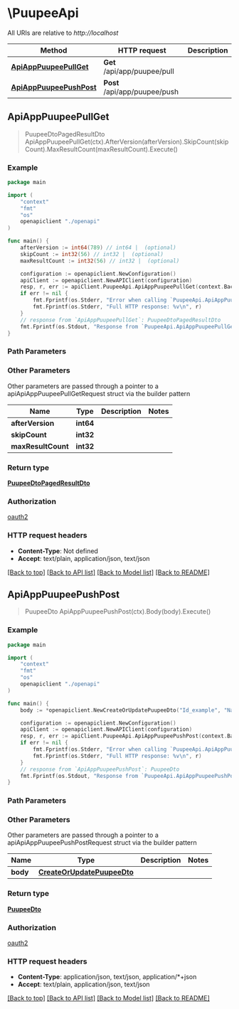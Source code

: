 # \PuupeeApi

All URIs are relative to *http://localhost*

Method | HTTP request | Description
------------- | ------------- | -------------
[**ApiAppPuupeePullGet**](PuupeeApi.md#ApiAppPuupeePullGet) | **Get** /api/app/puupee/pull | 
[**ApiAppPuupeePushPost**](PuupeeApi.md#ApiAppPuupeePushPost) | **Post** /api/app/puupee/push | 



## ApiAppPuupeePullGet

> PuupeeDtoPagedResultDto ApiAppPuupeePullGet(ctx).AfterVersion(afterVersion).SkipCount(skipCount).MaxResultCount(maxResultCount).Execute()



### Example

```go
package main

import (
    "context"
    "fmt"
    "os"
    openapiclient "./openapi"
)

func main() {
    afterVersion := int64(789) // int64 |  (optional)
    skipCount := int32(56) // int32 |  (optional)
    maxResultCount := int32(56) // int32 |  (optional)

    configuration := openapiclient.NewConfiguration()
    apiClient := openapiclient.NewAPIClient(configuration)
    resp, r, err := apiClient.PuupeeApi.ApiAppPuupeePullGet(context.Background()).AfterVersion(afterVersion).SkipCount(skipCount).MaxResultCount(maxResultCount).Execute()
    if err != nil {
        fmt.Fprintf(os.Stderr, "Error when calling `PuupeeApi.ApiAppPuupeePullGet``: %v\n", err)
        fmt.Fprintf(os.Stderr, "Full HTTP response: %v\n", r)
    }
    // response from `ApiAppPuupeePullGet`: PuupeeDtoPagedResultDto
    fmt.Fprintf(os.Stdout, "Response from `PuupeeApi.ApiAppPuupeePullGet`: %v\n", resp)
}
```

### Path Parameters



### Other Parameters

Other parameters are passed through a pointer to a apiApiAppPuupeePullGetRequest struct via the builder pattern


Name | Type | Description  | Notes
------------- | ------------- | ------------- | -------------
 **afterVersion** | **int64** |  | 
 **skipCount** | **int32** |  | 
 **maxResultCount** | **int32** |  | 

### Return type

[**PuupeeDtoPagedResultDto**](PuupeeDtoPagedResultDto.md)

### Authorization

[oauth2](../README.md#oauth2)

### HTTP request headers

- **Content-Type**: Not defined
- **Accept**: text/plain, application/json, text/json

[[Back to top]](#) [[Back to API list]](../README.md#documentation-for-api-endpoints)
[[Back to Model list]](../README.md#documentation-for-models)
[[Back to README]](../README.md)


## ApiAppPuupeePushPost

> PuupeeDto ApiAppPuupeePushPost(ctx).Body(body).Execute()



### Example

```go
package main

import (
    "context"
    "fmt"
    "os"
    openapiclient "./openapi"
)

func main() {
    body := *openapiclient.NewCreateOrUpdatePuupeeDto("Id_example", "Name_example") // CreateOrUpdatePuupeeDto |  (optional)

    configuration := openapiclient.NewConfiguration()
    apiClient := openapiclient.NewAPIClient(configuration)
    resp, r, err := apiClient.PuupeeApi.ApiAppPuupeePushPost(context.Background()).Body(body).Execute()
    if err != nil {
        fmt.Fprintf(os.Stderr, "Error when calling `PuupeeApi.ApiAppPuupeePushPost``: %v\n", err)
        fmt.Fprintf(os.Stderr, "Full HTTP response: %v\n", r)
    }
    // response from `ApiAppPuupeePushPost`: PuupeeDto
    fmt.Fprintf(os.Stdout, "Response from `PuupeeApi.ApiAppPuupeePushPost`: %v\n", resp)
}
```

### Path Parameters



### Other Parameters

Other parameters are passed through a pointer to a apiApiAppPuupeePushPostRequest struct via the builder pattern


Name | Type | Description  | Notes
------------- | ------------- | ------------- | -------------
 **body** | [**CreateOrUpdatePuupeeDto**](CreateOrUpdatePuupeeDto.md) |  | 

### Return type

[**PuupeeDto**](PuupeeDto.md)

### Authorization

[oauth2](../README.md#oauth2)

### HTTP request headers

- **Content-Type**: application/json, text/json, application/*+json
- **Accept**: text/plain, application/json, text/json

[[Back to top]](#) [[Back to API list]](../README.md#documentation-for-api-endpoints)
[[Back to Model list]](../README.md#documentation-for-models)
[[Back to README]](../README.md)


